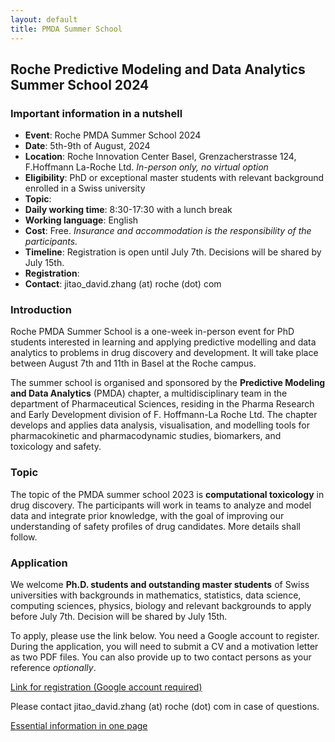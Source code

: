 ```yaml
---
layout: default
title: PMDA Summer School
---
```


## Roche Predictive Modeling and Data Analytics Summer School 2024

### Important information in a nutshell

* **Event**: Roche PMDA Summer School 2024
* **Date**: 5th-9th of August, 2024
* **Location**: Roche Innovation Center Basel, Grenzacherstrasse 124, F.Hoffmann
La-Roche Ltd. *In-person only, no virtual option*
* **Eligibility**: PhD or exceptional master students with relevant background
enrolled in a Swiss university
* **Topic**: 
* **Daily working time**: 8:30-17:30 with a lunch break
* **Working language**: English
* **Cost**: Free. *Insurance and accommodation is the responsibility of the
participants.*
* **Timeline**: Registration is open until July 7th. Decisions will be shared by
July 15th.
* **Registration**: 
* **Contact**: jitao_david.zhang (at) roche (dot) com

### Introduction

Roche PMDA Summer School is a one-week in-person event for PhD students
interested in learning and applying predictive modelling and data analytics to
problems in drug discovery and development. It will take place between August
7th and 11th in Basel at the Roche campus.

The summer school is organised and sponsored by the **Predictive Modeling and
Data Analytics** (PMDA) chapter, a multidisciplinary team in the department of
Pharmaceutical Sciences, residing in the Pharma Research and Early Development
division of F. Hoffmann-La Roche Ltd. The chapter develops and applies data
analysis, visualisation, and modelling tools for pharmacokinetic and
pharmacodynamic studies, biomarkers, and toxicology and safety.

### Topic

The topic of the PMDA summer school 2023 is **computational toxicology** in drug
discovery. The participants will work in teams to analyze and model data and
integrate prior knowledge, with the goal of improving our understanding of
safety profiles of drug candidates. More details shall follow.

### Application

We welcome **Ph.D. students and outstanding master students** of Swiss
universities with backgrounds in mathematics, statistics, data science,
computing sciences, physics, biology and relevant backgrounds to apply before
July 7th. Decision will be shared by July 15th.

To apply, please use the link below. You need a Google account to register.
During the application, you will need to submit a CV and a motivation letter as
two PDF files. You can also provide up to two contact persons as your reference *optionally*.

[Link for registration (Google account required)](https://forms.gle/JNE8pEoJE2PFoc4k7)

Please contact jitao_david.zhang (at) roche (dot) com in case of
questions.

<a href="assets/PDF/2023-2nd-Roche-PMDA-summer-school-A4.pdf">Essential information in one page</a>
